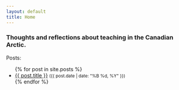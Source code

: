 ```yaml
---
layout: default
title: Home
---
```


### Thoughts and reflections about teaching in the Canadian Arctic.

Posts:

<ul>
  {% for post in site.posts %}
    <li>
      <a href="{{ post.url }}">{{ post.title }}</a> 
      <small>({{ post.date | date: "%B %d, %Y" }})</small>
    </li>
  {% endfor %}
</ul>
